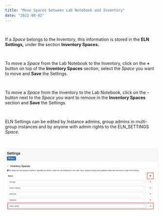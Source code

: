```yaml
---
title: "Move Spaces between Lab Notebook and Inventory"
date: "2022-08-02"
---
```


 

If a _Space_ belongs to the Inventory, this information is stored in the **ELN Settings,** under the section **Inventory Spaces.**

 

To move a _Space_ from the Lab Notebook to the Inventory, click on the **+** button on top of the **Inventory Spaces** section, select the _Space_ you want to move and **Save** the Settings.

 

To move a _Space_ from the Inventory to the Lab Notebook, click on the **\-** button next to the _Space_ you want to remove in the **Inventory Spaces** section and **Save** the Settings.

 

ELN Settings can be edited by Instance admins, group admins in multi-group instances and by anyone with admin rights to the ELN\_SETTINGS _Space_.

 

![](images/move-space-to-inventory-1024x426.png)
